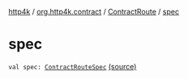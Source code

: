 [http4k](../../index.md) / [org.http4k.contract](../index.md) / [ContractRoute](index.md) / [spec](./spec.md)

# spec

`val spec: `[`ContractRouteSpec`](../-contract-route-spec/index.md) [(source)](https://github.com/http4k/http4k/blob/master/http4k-contract/src/main/kotlin/org/http4k/contract/ContractRoute.kt#L16)
